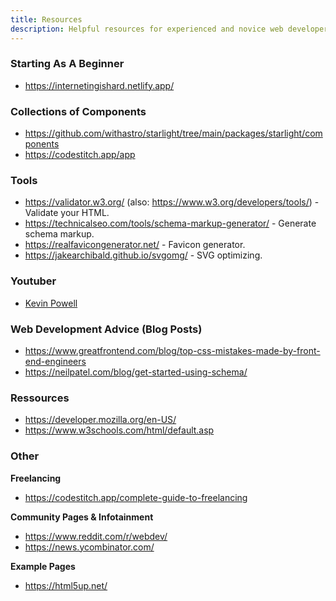 ```yaml
---
title: Resources
description: Helpful resources for experienced and novice web developers.
---
```



### Starting As A Beginner

- https://internetingishard.netlify.app/

  
### Collections of Components

- https://github.com/withastro/starlight/tree/main/packages/starlight/components
- https://codestitch.app/app

### Tools

- https://validator.w3.org/ (also: https://www.w3.org/developers/tools/) - Validate your HTML.
- https://technicalseo.com/tools/schema-markup-generator/ - Generate schema markup.
- https://realfavicongenerator.net/ - Favicon generator.
- https://jakearchibald.github.io/svgomg/ - SVG optimizing.

### Youtuber

- [Kevin Powell](https://www.youtube.com/@KevinPowell)

### Web Development Advice (Blog Posts)

- https://www.greatfrontend.com/blog/top-css-mistakes-made-by-front-end-engineers
- https://neilpatel.com/blog/get-started-using-schema/

### Ressources

- https://developer.mozilla.org/en-US/
- https://www.w3schools.com/html/default.asp

### Other

**Freelancing**

- https://codestitch.app/complete-guide-to-freelancing

**Community Pages & Infotainment**

- https://www.reddit.com/r/webdev/
- https://news.ycombinator.com/

**Example Pages**
- https://html5up.net/